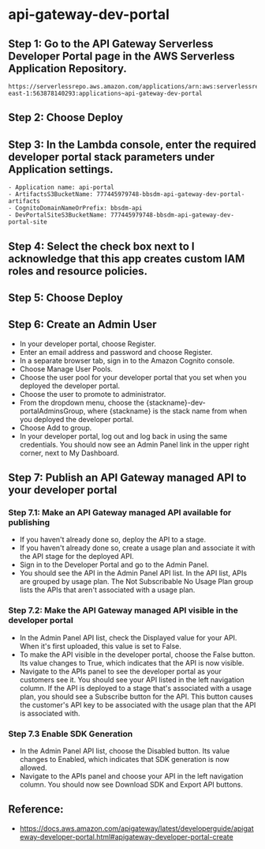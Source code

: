 # api-gateway-dev-portal

## Step 1: Go to the API Gateway Serverless Developer Portal page in the AWS Serverless Application Repository.
```
https://serverlessrepo.aws.amazon.com/applications/arn:aws:serverlessrepo:us-east-1:563878140293:applications~api-gateway-dev-portal
```

## Step 2: Choose Deploy

## Step 3: In the Lambda console, enter the required developer portal stack parameters under Application settings.
```
- Application name: api-portal
- ArtifactsS3BucketName: 777445979748-bbsdm-api-gateway-dev-portal-artifacts
- CognitoDomainNameOrPrefix: bbsdm-api
- DevPortalSiteS3BucketName: 777445979748-bbsdm-api-gateway-dev-portal-site
```

## Step 4: Select the check box next to I acknowledge that this app creates custom IAM roles and resource policies.

## Step 5: Choose Deploy

## Step 6: Create an Admin User
- In your developer portal, choose Register.
- Enter an email address and password and choose Register.
- In a separate browser tab, sign in to the Amazon Cognito console.
- Choose Manage User Pools.
- Choose the user pool for your developer portal that you set when you deployed the developer portal.
- Choose the user to promote to administrator.
- From the dropdown menu, choose the {stackname}-dev-portalAdminsGroup, where {stackname} is the stack name from when you deployed the developer portal.
- Choose Add to group.
- In your developer portal, log out and log back in using the same credentials. You should now see an Admin Panel link in the upper right corner, next to My Dashboard.

## Step 7: Publish an API Gateway managed API to your developer portal
### Step 7.1: Make an API Gateway managed API available for publishing
- If you haven't already done so, deploy the API to a stage.
- If you haven't already done so, create a usage plan and associate it with the API stage for the deployed API.
- Sign in to the Developer Portal and go to the Admin Panel.
- You should see the API in the Admin Panel API list. In the API list, APIs are grouped by usage plan. The Not Subscribable No Usage Plan group lists the APIs that aren't associated with a usage plan.
### Step 7.2: Make the API Gateway managed API visible in the developer portal
- In the Admin Panel API list, check the Displayed value for your API. When it's first uploaded, this value is set to False.
- To make the API visible in the developer portal, choose the False button. Its value changes to True, which indicates that the API is now visible.
- Navigate to the APIs panel to see the developer portal as your customers see it. You should see your API listed in the left navigation column. If the API is deployed to a stage that's associated with a usage plan, you should see a Subscribe button for the API. This button causes the customer's API key to be associated with the usage plan that the API is associated with.
### Step 7.3 Enable SDK Generation
- In the Admin Panel API list, choose the Disabled button. Its value changes to Enabled, which indicates that SDK generation is now allowed.
- Navigate to the APIs panel and choose your API in the left navigation column. You should now see Download SDK and Export API buttons.

## Reference: 
- https://docs.aws.amazon.com/apigateway/latest/developerguide/apigateway-developer-portal.html#apigateway-developer-portal-create
